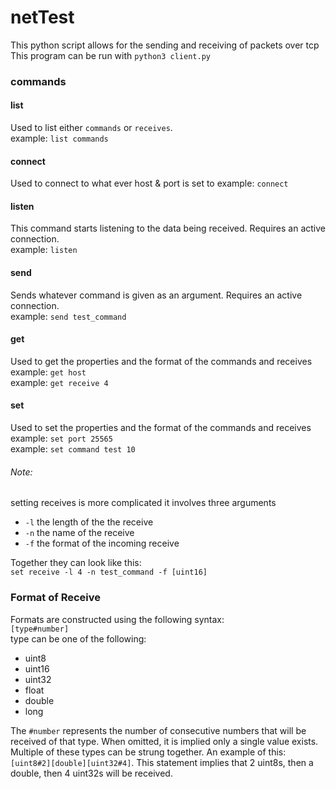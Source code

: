 # netTest
This python script allows for the sending and receiving of packets over tcp<br/>
This program can be run with `python3 client.py`

### commands
#### list
Used to list either `commands` or `receives`.<br/>
example: `list commands`
#### connect
Used to connect to what ever host & port is set to
example: `connect`<br/>
#### listen
This command starts listening to the data being received. Requires an active connection.<br/>
example: `listen`<br/>
#### send
Sends whatever command is given as an argument. Requires an active connection.<br/>
example: `send test_command`<br/>
#### get
Used to get the properties and the format of the commands and receives<br/>
example: `get host`<br/>
example: `get receive 4`
#### set
Used to set the properties and the format of the commands and receives<br/>
example: `set port 25565`<br/>
example: `set command test 10`<br/>
###### Note:
setting receives is more complicated it involves three arguments
* `-l` the length of the the receive
* `-n` the name of the receive
* `-f` the format of the incoming receive<br/>

Together they can look like this:<br/>
`set receive -l 4 -n test_command -f [uint16]`
### Format of Receive
Formats are constructed using the following syntax:<br/>
`[type#number]`<br/>
type can be one of the following:
* uint8
* uint16
* uint32
* float
* double
* long

The `#number` represents the number of consecutive numbers that will be received of that type.
When omitted, it is implied only a single value exists. Multiple of these types can be strung together.
An example of this: `[uint8#2][double][uint32#4]`. This statement implies that 2 uint8s, then a double, then 4 uint32s will be received.